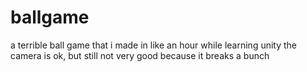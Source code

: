 # ballgame
a terrible ball game that i made in like an hour while learning unity
the camera is ok, but still not very good because it breaks a bunch